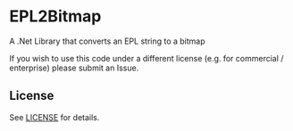 # EPL2Bitmap

A .Net Library that converts an EPL string to a bitmap

If you wish to use this code under a different license (e.g. for commercial / enterprise) please submit an Issue.

## License

See [LICENSE](LICENSE) for details.
